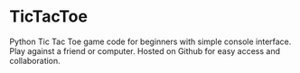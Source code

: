 # TicTacToe
Python Tic Tac Toe game code for beginners with simple console interface. Play against a friend or computer. Hosted on Github for easy access and collaboration.

